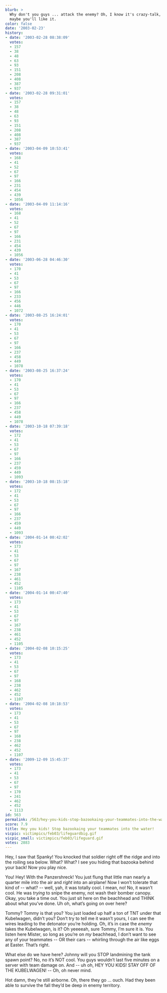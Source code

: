 ```yaml
---
blurb: >
  Why don't you guys ... attack the enemy? Oh, I know it's crazy-talk, but try it,
  maybe you'll like it.
color: false
date: '2003-02-23'
history:
- date: '2003-02-28 08:38:09'
  votes:
  - 157
  - 38
  - 48
  - 63
  - 93
  - 151
  - 208
  - 408
  - 387
  - 937
- date: '2003-02-28 09:31:01'
  votes:
  - 157
  - 38
  - 48
  - 63
  - 93
  - 151
  - 208
  - 408
  - 387
  - 937
- date: '2003-04-09 10:53:41'
  votes:
  - 168
  - 41
  - 52
  - 67
  - 97
  - 166
  - 231
  - 454
  - 439
  - 1056
- date: '2003-04-09 11:14:16'
  votes:
  - 168
  - 41
  - 52
  - 67
  - 97
  - 166
  - 231
  - 454
  - 439
  - 1056
- date: '2003-06-28 04:46:30'
  votes:
  - 170
  - 41
  - 53
  - 67
  - 97
  - 166
  - 233
  - 456
  - 446
  - 1072
- date: '2003-08-25 16:24:01'
  votes:
  - 170
  - 41
  - 53
  - 67
  - 97
  - 166
  - 237
  - 458
  - 449
  - 1078
- date: '2003-08-25 16:37:24'
  votes:
  - 170
  - 41
  - 53
  - 67
  - 97
  - 166
  - 237
  - 458
  - 449
  - 1078
- date: '2003-10-18 07:39:18'
  votes:
  - 172
  - 41
  - 53
  - 67
  - 97
  - 166
  - 237
  - 459
  - 449
  - 1093
- date: '2003-10-18 08:15:18'
  votes:
  - 172
  - 41
  - 53
  - 67
  - 97
  - 166
  - 237
  - 459
  - 449
  - 1093
- date: '2004-01-14 00:42:02'
  votes:
  - 173
  - 41
  - 53
  - 67
  - 97
  - 167
  - 238
  - 461
  - 452
  - 1105
- date: '2004-01-14 00:47:40'
  votes:
  - 173
  - 41
  - 53
  - 67
  - 97
  - 167
  - 238
  - 461
  - 452
  - 1105
- date: '2004-02-08 10:15:25'
  votes:
  - 173
  - 41
  - 53
  - 67
  - 97
  - 168
  - 238
  - 462
  - 452
  - 1107
- date: '2004-02-08 10:18:53'
  votes:
  - 173
  - 41
  - 53
  - 67
  - 97
  - 168
  - 238
  - 462
  - 452
  - 1107
- date: '2009-12-09 15:45:37'
  votes:
  - 173
  - 41
  - 53
  - 67
  - 97
  - 170
  - 241
  - 462
  - 452
  - 1113
id: 563
permalink: /563/hey-you-kids-stop-bazookaing-your-teammates-into-the-water/
score: 7.9
title: Hey you kids! Stop bazookaing your teammates into the water!
vicpic: victimpics/feb03/lifeguardbig.gif
vicpic_small: victimpics/feb03/lifeguard.gif
votes: 2883
---
```


Hey, I saw that Spanky! You knocked that soldier right off the ridge and
into the roiling sea below. What? What? I see you hiding that bazooka
behind your back! Now you play nice.

You! Hey! With the Panzershreck! You just flung that little man nearly a
quarter mile into the air and *right* into an airplane! Now I won’t
tolerate that kind of -- what? -- well, yah, it was totally cool. I
mean, no! No, it wasn’t cool. He was *trying* to snipe the enemy, not
wash their bomber canopy. Okay, you take a time out. You just sit here
on the beachhead and THINK about what you’ve done. Uh oh, what’s going
on over here?

Tommy? Tommy is that you? You just loaded up half a ton of TNT under
that Kubelwagen, didn’t you? Don’t try to tell me it wasn’t yours, I can
see the wires leading to the detonator you’re holding. Oh, it’s in case
the *enemy* takes the Kubelwagen, is it? Oh yeeeeah, sure Tommy, I’m
sure it is. You listen here Mister, so long as you’re on *my* beachhead,
I don’t want to see any of your teammates -- OR their cars -- whirling
through the air like eggs at Easter. That’s right.

What else do we have here? Johnny will you STOP landmining the tank
spawn point? No, no it’s NOT cool. You guys wouldn’t last five minutes
on a server with team damage on. And -- uh oh, HEY YOU KIDS! STAY OFF OF
THE KUBELWAGEN! -- Oh, oh never mind.

Hot damn, they’re still airborne. Oh, there they go ... ouch. Had they
been able to survive the fall they’d be deep in enemy territory.